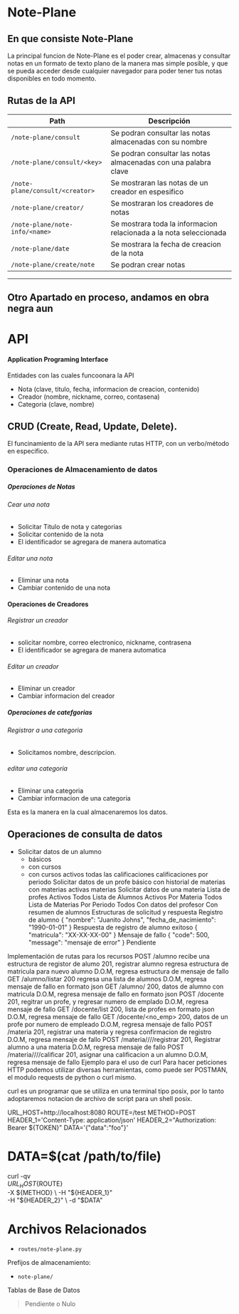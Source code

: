 # Note-Plane

## En que consiste Note-Plane
  La principal funcion de Note-Plane es el poder crear, almacenas y consultar notas en un formato de texto plano de la manera mas simple posible, y que se pueda acceder desde cualquier navegador para poder tener tus notas disponibles en todo momento.



## Rutas de la API

| Path                  | Descripción |
| --------------------- | ----------- |
| `/note-plane/consult`           | Se podran consultar las notas almacenadas con su nombre            |
| `/note-plane/consult/<key>`           | Se podran consultar las notas almacenadas con una palabra clave            |
| `/note-plane/consult/<creator>`       | Se mostraran las notas de un creador en espesifico           |
| `/note-plane/creator/`       | Se mostraran los creadores de notas           |
| `/note-plane/note-info/<name>`            | Se mostrara toda la informacion relacionada a la nota seleccionada            |
| `/note-plane/date`            | Se mostrara la fecha de creacion de la nota            |
| `/note-plane/create/note`            | Se podran crear notas            |

---
Otro Apartado en proceso, andamos en obra negra aun
---


# API
#### Application Programing Interface

Entidades con las cuales funcoonara la API

- Nota (clave, titulo, fecha, informacion de creacion, contenido)
- Creador (nombre, nickname, correo, contasena)
- Categoria (clave, nombre)

## CRUD (Create, Read, Update, Delete).

El funcinamiento de la API sera mediante rutas HTTP, con un verbo/método en especifico.

### Operaciones de Almacenamiento de datos


##### Operaciones de Notas
###### Cear una nota
  - Solicitar Titulo de nota y categorias
  - Solicitar contenido de la nota
  - El identificador se agregara de manera automatica
###### Editar una nota
  - Eliminar una nota
  - Cambiar contenido de una nota


#### Operaciones de Creadores
###### Registrar un creador
  - solicitar nombre, correo electronico, nickname, contrasena
  - El identificador se agregara de manera automatica
###### Editar un creador
  - Eliminar un creador
  - Cambiar informacion del creador


##### Operaciones de catefgorias
###### Registrar a una categoria
- Solicitamos nombre, descripcion.
###### editar una categoria
- Eliminar una categoria
- Cambiar informacion de una categoria


Esta es la manera en la cual almacenaremos los datos.

## Operaciones de consulta de datos
- Solicitar datos de un alumno
  - básicos
  - con cursos
  - con cursos activos
todas las calificaciones
calificaciones por periodo
Solicitar datos de un profe
básico
con historial de materias
con materias activas materias
Solicitar datos de una materia
Lista de profes
Activos
Todos
Lista de Alumnos
Activos
Por Materia
Todos
Lista de Materias
Por Periodo
Todos
Con datos del profesor
Con resumen de alumnos
Estructuras de solicitud y respuesta
Registro de alumno
{
    "nombre": "Juanito Johns",
    "fecha_de_nacimiento": "1990-01-01"
}
Respuesta de registro de alumno exitoso
{ "matricula": "XX-XX-XX-00" }
Mensaje de fallo
{
    "code": 500,
    "message": "mensaje de error"
}
Pendiente

Implementación de rutas para los recursos
POST /alumno
recibe una estructura de registor de alumo
201, registrar alumno regresa estructura de matricula para nuevo alumno
D.O.M, regresa estructura de mensaje de fallo
GET /alumno/listar
200 regresa una lista de alumnos
D.O.M, regresa mensaje de fallo en formato json
GET /alumno/<matricula>
200, datos de alumno con matricula
D.O.M, regresa mensaje de fallo en formato json
POST /docente
201, regitrar un profe, y regresar numero de emplado
D.O.M, regresa mensaje de fallo
GET /docente/list
200, lista de profes en formato json
D.O.M, regresa mensaje de fallo
GET /docente/<no_emp>
200, datos de un profe por numero de empleado
D.O.M, regresa mensaje de fallo
POST /materia
201, registrar una materia y regresa confirmacion de registro
D.O.M, regresa mensaje de fallo
POST /materia/<periodo>/<clave>/<matricula>/registrar
201, Registrar alumno a una materia
D.O.M, regresa mensaje de fallo
POST /materia/<periodo>/<clave>/<matricula>/calificar
201, asignar una calificacion a un alumno
D.O.M, regresa mensaje de fallo
Ejemplo para el uso de curl
Para hacer peticiones HTTP podemos utilizar diversas herramientas, como puede ser POSTMAN, el modulo requests de python o curl mismo.

curl es un programar que se utiliza en una terminal tipo posix, por lo tanto adoptaremos notacion de archivo de script para un shell posix.

URL_HOST=http://localhost:8080
ROUTE=/test
METHOD=POST
HEADER_1='Content-Type: application/json'
HEADER_2="Authorization: Bearer ${TOKEN}"
DATA='{"data":"foo"}'
# DATA=$(cat /path/to/file)

curl -qv \
    ${URL_HOST}${ROUTE} \
    -X ${METHOD} \
    -H "${HEADER_1}" \
    -H "${HEADER_2}" \
    -d "$DATA"

# Archivos Relacionados

 - `routes/note-plane.py`

Prefijos de almacenamiento:

 - `note-plane/`

Tablas de Base de Datos

> Pendiente o Nulo
